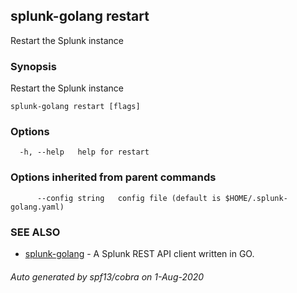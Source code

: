 ## splunk-golang restart

Restart the Splunk instance

### Synopsis

Restart the Splunk instance

```
splunk-golang restart [flags]
```

### Options

```
  -h, --help   help for restart
```

### Options inherited from parent commands

```
      --config string   config file (default is $HOME/.splunk-golang.yaml)
```

### SEE ALSO

- [splunk-golang](splunk-golang.md) - A Splunk REST API client written in GO.

###### Auto generated by spf13/cobra on 1-Aug-2020
